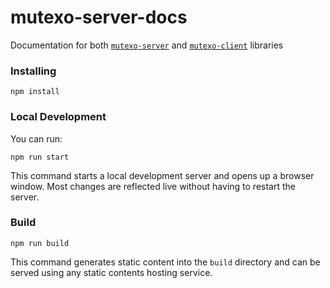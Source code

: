 # mutexo-server-docs

Documentation for both [`mutexo-server`](https://github.com/HarmonicLabs/mutexo-server) and [`mutexo-client`](https://github.com/HarmonicLabs/mutexo-client) libraries

### Installing
```
npm install
```

### Local Development

You can run:

```
npm run start
```

This command starts a local development server and opens up a browser window. Most changes are reflected live without having to restart the server.

### Build

```
npm run build
```

This command generates static content into the `build` directory and can be served using any static contents hosting service.